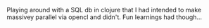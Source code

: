 Playing around with a SQL db in clojure that I had intended to make massivey parallel via opencl and didn't. Fun learnings had though...
